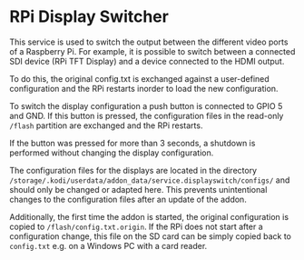 <h1>RPi Display Switcher</h1>

This service is used to switch the output between the different video ports of a Raspberry Pi. For example, it is possible 
to switch between a connected SDI device (RPi TFT Display) and a device connected to the HDMI output.
 
To do this, the original config.txt is exchanged against a user-defined configuration and the RPi restarts inorder to load 
the new configuration.

To switch the display configuration a push button is connected to GPIO 5 and GND. If this button is pressed, the configuration 
files in the read-only ```/flash``` partition are exchanged and the RPi restarts.

If the button was pressed for more than 3 seconds, a shutdown is performed without changing the display configuration.

The configuration files for the displays are located in the directory ```/storage/.kodi/userdata/addon_data/service.displayswitch/configs/``` and 
should only be changed or adapted here. This prevents unintentional changes to the configuration files after an update of the addon.

Additionally, the first time the addon is started, the original configuration is copied to ```/flash/config.txt.origin```. If the RPi 
does not start after a configuration change, this file on the SD card can be simply copied back to ```config.txt``` e.g. on a Windows PC 
with a card reader.
